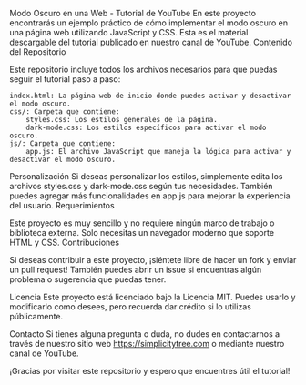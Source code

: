 Modo Oscuro en una Web - Tutorial de YouTube
En este proyecto encontrarás un ejemplo práctico de cómo implementar el modo oscuro en una página web utilizando JavaScript y CSS. Esta es el material descargable del tutorial publicado en nuestro canal de YouTube.
Contenido del Repositorio

Este repositorio incluye todos los archivos necesarios para que puedas seguir el tutorial paso a paso:

    index.html: La página web de inicio donde puedes activar y desactivar el modo oscuro.
    css/: Carpeta que contiene:
        styles.css: Los estilos generales de la página.
        dark-mode.css: Los estilos específicos para activar el modo oscuro.
    js/: Carpeta que contiene:
        app.js: El archivo JavaScript que maneja la lógica para activar y desactivar el modo oscuro.

Personalización
Si deseas personalizar los estilos, simplemente edita los archivos styles.css y dark-mode.css según tus necesidades. También puedes agregar más funcionalidades en app.js para mejorar la experiencia del usuario.
Requerimientos

Este proyecto es muy sencillo y no requiere ningún marco de trabajo o biblioteca externa. Solo necesitas un navegador moderno que soporte HTML y CSS.
Contribuciones

Si deseas contribuir a este proyecto, ¡siéntete libre de hacer un fork y enviar un pull request! También puedes abrir un issue si encuentras algún problema o sugerencia que puedas tener.

Licencia
Este proyecto está licenciado bajo la Licencia MIT. Puedes usarlo y modificarlo como desees, pero recuerda dar crédito si lo utilizas públicamente.

Contacto
Si tienes alguna pregunta o duda, no dudes en contactarnos a través de nuestro sitio web https://simplicitytree.com o mediante nuestro canal de YouTube.

¡Gracias por visitar este repositorio y espero que encuentres útil el tutorial!
